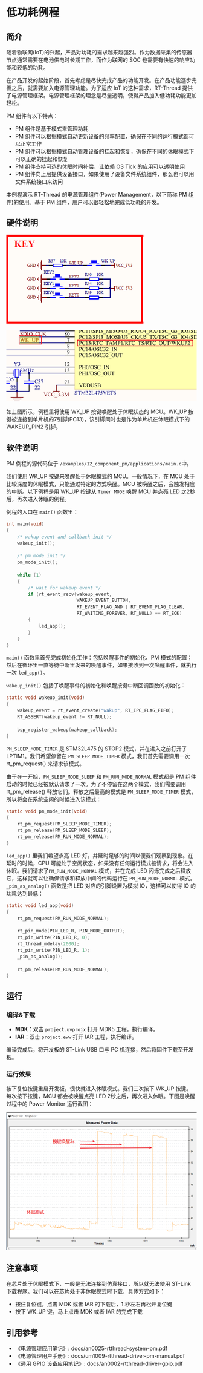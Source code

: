 # 低功耗例程

## 简介

随着物联网(IoT)的兴起，产品对功耗的需求越来越强烈。作为数据采集的传感器节点通常需要在电池供电时长期工作，而作为联网的 SOC 也需要有快速的响应功能和较低的功耗。

在产品开发的起始阶段，首先考虑是尽快完成产品的功能开发。在产品功能逐步完善之后，就需要加入电源管理功能。为了适应 IoT 的这种需求，RT-Thread 提供了电源管理框架。电源管理框架的理念是尽量透明，使得产品加入低功耗功能更加轻松。

PM 组件有以下特点：

- PM 组件是基于模式来管理功耗
- PM 组件可以根据模式自动更新设备的频率配置，确保在不同的运行模式都可以正常工作
- PM 组件可以根据模式自动管理设备的挂起和恢复，确保在不同的休眠模式下可以正确的挂起和恢复
- PM 组件支持可选的休眠时间补偿，让依赖 OS Tick 的应用可以透明使用
- PM 组件向上层提供设备接口，如果使用了设备文件系统组件，那么也可以用文件系统接口来访问

本例程演示 RT-Thread 的电源管理组件(Power Management，以下简称 PM 组件)的使用。基于 PM 组件，用户可以很轻松地完成低功耗的开发。

## 硬件说明

![按键电路原理图](../../docs/figures/12_component_pm/wakeup_sch.png)

![按键连接单片机引脚](../../docs/figures/12_component_pm/wakeup_pin.png)

如上图所示，例程里将使用 WK_UP 按键唤醒处于休眠状态的 MCU。WK_UP 按键被连接到单片机的7引脚(PC13)，该引脚同时也是作为单片机在休眠模式下的 WAKEUP_PIN2 引脚。

## 软件说明

PM 例程的源代码位于 `/examples/12_component_pm/applications/main.c`中。

我们使用 WK_UP 按键来唤醒处于休眠模式的 MCU。一般情况下，在 MCU 处于比较深度的休眠模式，只能通过特定的方式唤醒。MCU 被唤醒之后，会触发相应的中断。以下例程是用 WK_UP 按键从 `Timer MODE` 唤醒 MCU 并点亮 LED 之2秒后，再次进入休眠的例程。

例程的入口在 `main()` 函数里：

```C
int main(void)
{
    /* wakup event and callback init */
    wakeup_init();

    /* pm mode init */
    pm_mode_init();

    while (1)
    {
        /* wait for wakeup event */
        if (rt_event_recv(wakeup_event,
                          WAKEUP_EVENT_BUTTON,
                          RT_EVENT_FLAG_AND | RT_EVENT_FLAG_CLEAR,
                          RT_WAITING_FOREVER, RT_NULL) == RT_EOK)
        {
            led_app();
        }
    }
}
```

`main()` 函数里首先完成初始化工作：包括唤醒事件的初始化、PM 模式的配置；然后在循环里一直等待中断里发来的唤醒事件，如果接收到一次唤醒事件，就执行一次 `led_app()`。

`wakeup_init()` 包括了唤醒事件的初始化和唤醒按键中断回调函数的初始化：

```c
static void wakeup_init(void)
{
    wakeup_event = rt_event_create("wakup", RT_IPC_FLAG_FIFO);
    RT_ASSERT(wakeup_event != RT_NULL);

    bsp_register_wakeup(wakeup_callback);
}
```

`PM_SLEEP_MODE_TIMER` 是 STM32L475 的 STOP2 模式，并在进入之前打开了 LPTIM1。我们希望停留在 `PM_SLEEP_MODE_TIMER` 模式，我们首先需要调用一次 rt_pm_request() 来请求该模式。

由于在一开始，`PM_SLEEP_MODE_SLEEP` 和 `PM_RUN_MODE_NORMAL` 模式都是 PM 组件启动的时候已经被默认请求了一次。为了不停留在这两个模式，我们需要调用 rt_pm_release() 释放它们。释放之后最高的模式是 `PM_SLEEP_MODE_TIMER` 模式，所以将会在系统空闲的时候进入该模式：

```C
static void pm_mode_init(void)
{
    rt_pm_request(PM_SLEEP_MODE_TIMER);
    rt_pm_release(PM_SLEEP_MODE_SLEEP);
    rt_pm_release(PM_RUN_MODE_NORMAL);
}
```

`led_app()` 里我们希望点亮 LED 灯，并延时足够的时间以便我们观察到现象。在延时的时候，CPU 可能处于空闲状态，如果没有任何运行模式被请求，将会进入休眠。我们请求了`PM_RUN_MODE_NORMAL` 模式，并在完成 LED 闪烁完成之后释放它，这样就可以让确保请求和释放中间的代码运行在 `PM_RUN_MODE_NORMAL` 模式。`_pin_as_analog()` 函数是把 LED 对应的引脚设置为模拟 IO，这样可以使得 IO 的功耗达到最低：

```C
static void led_app(void)
{
    rt_pm_request(PM_RUN_MODE_NORMAL);

    rt_pin_mode(PIN_LED_R, PIN_MODE_OUTPUT);
    rt_pin_write(PIN_LED_R, 0);
    rt_thread_mdelay(2000);
    rt_pin_write(PIN_LED_R, 1);
    _pin_as_analog();

    rt_pm_release(PM_RUN_MODE_NORMAL);
}
```



## 运行

### 编译&下载

- **MDK**：双击 `project.uvprojx` 打开 MDK5 工程，执行编译。
- **IAR**：双击 `project.eww` 打开 IAR 工程，执行编译。

编译完成后，将开发板的 ST-Link USB 口与 PC 机连接，然后将固件下载至开发板。

### 运行效果

按下复位按键重启开发板，很快就进入休眠模式。我们三次按下 WK_UP 按键。每次按下按键，MCU 都会被唤醒点亮 LED 2秒之后，再次进入休眠。下图是唤醒过程中的 Power Monitor 运行截图：

![运行效果](../../docs/figures/12_component_pm/wakeup.png)

## 注意事项

在芯片处于休眠模式下，一般是无法连接到仿真接口，所以就无法使用 ST-Link 下载程序。我们可以在芯片处于非休眠模式时下载，具体方式如下：

- 按住复位键，点击 MDK 或者 IAR 的下载后，1 秒左右再松开复位键
- 按下 WK_UP 键，马上点击 MDK 或者 IAR 的完成下载

## 引用参考

- 《电源管理应用笔记》: docs/an0025-rtthread-system-pm.pdf
- 《电源管理用户手册》: docs/um1009-rtthread-driver-pm-manual.pdf
- 《通用 GPIO 设备应用笔记》: docs/an0002-rtthread-driver-gpio.pdf
